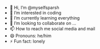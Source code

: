 - 👋 Hi, I’m @myselfsparsh
- 👀 I’m interested in coding
- 🌱 I’m currently learning everything
- 💞️ I’m looking to collaborate on ...
- 📫 How to reach me social media and mail 
- 😄 Pronouns: he/him
- ⚡ Fun fact: lonely

<!---
myselfsparsh/myselfsparsh is a ✨ special ✨ repository because its `README.md` (this file) appears on your GitHub profile.
You can click the Preview link to take a look at your changes.
--->

